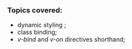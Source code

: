 ### Topics covered:

- dynamic styling ;
- class binding;
- _v-bind_ and _v-on_ directives shorthand;
